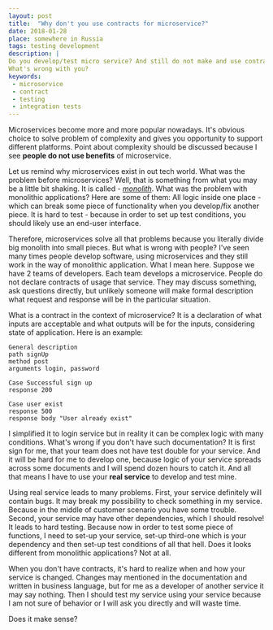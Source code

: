 ```yaml
---
layout: post
title:  "Why don't you use contracts for microservice?"
date: 2018-01-28
place: somewhere in Russia
tags: testing development
description: |
Do you develop/test micro service? And still do not make and use contracts?
What's wrong with you?
keywords:
 - microservice
 - contract
 - testing
 - integration tests
---
```

Microservices become more and more popular nowadays. It's obvious choice to solve problem of complexity and gives
you opportunity to support different platforms. Point about complexity should be discussed because I see 
**people do not use benefits** of microservice.

Let us remind why microservices exist in out tech world. What was the problem before microservices? Well, that is 
something from what you may be a little bit shaking. It is called -  [_monolith_](https://en.wikipedia.org/wiki/Monolithic_application).
What was the problem with monolithic applications? Here are some of them: 
All logic inside one place - which can break some piece of functionality when you develop/fix another piece. 
It is hard to test - because in order to set up test conditions, you should likely use an end-user interface.

Therefore, microservices solve all that problems because you literally divide big monolith into small pieces. But what is wrong
with people? I've seen many times people develop software, using microservices and they still work in the way of monolithic
application. What I mean here. Suppose we have 2 teams of developers. Each team develops a microservice. People do not
declare contracts of usage that service. They may discuss something, ask questions directly, but unlikely someone will make
formal description what request and response will be in the particular situation. 

What is a contract in the context of microservice? It is a declaration of what inputs are acceptable and what outputs
will be for the inputs, considering state of application. Here is an example:<br>
```Login service
General description
path signUp
method post
arguments login, password
```
```
Case Successful sign up
response 200
```
```
Case user exist
response 500
response body "User already exist"
```

I simplified it to login service but in reality it can be complex logic with many conditions. What's wrong if you don't
have such documentation? It is first sign for me, that your team does not have test double for your service. And it will
be hard for me to develop one, because logic of your service spreads across some documents and I will spend dozen hours 
to catch it. And all that means I have to use your **real service** to develop and test mine. 

Using real service leads to many problems. First, your service definitely will contain bugs. It may break my possibility
to check something in my service. Because in the middle of customer scenario you have some trouble. Second, your
service may have other dependencies, which I should resolve! It leads to hard testing. Because now in order to test some
piece of functions, I need to set-up your service, set-up third-one which is your dependency and then set-up
 test conditions of all that hell. Does it looks different from monolithic applications? Not at all.

When you don't have contracts, it's hard to realize when and how your service is changed. Changes may mentioned
in the documentation and written in business language, but for me as a developer of another service it may say nothing. 
Then I should test my service using your service because I am not sure of behavior or I will ask you directly and will
waste time.

Does it make sense?


